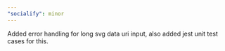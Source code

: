 ```yaml
---
"socialify": minor
---
```


Added error handling for long svg data uri input, also added jest unit test cases for this.
